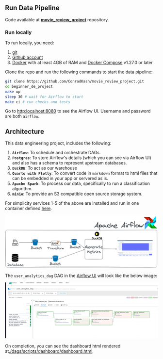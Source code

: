 
## Run Data Pipeline

Code available at **[movie_review_project](https://github.com/ConradKash/movie_review_project)** repository.

### Run locally

To run locally, you need:

1. [git](https://git-scm.com/book/en/v2/Getting-Started-Installing-Git)
2. [Github account](https://github.com/)
3. [Docker](https://docs.docker.com/engine/install/) with at least 4GB of RAM and [Docker Compose](https://docs.docker.com/compose/install/) v1.27.0 or later

Clone the repo and run the following commands to start the data pipeline:

```bash
git clone https://github.com/ConradKash/movie_review_project.git
cd beginner_de_project 
make up
sleep 30 # wait for Airflow to start
make ci # run checks and tests
```

Go to [http:localhost:8080](http:localhost:8080) to see the Airflow UI. Username and password are both `airflow`.

## Architecture

This data engineering project, includes the following:

1. **`Airflow`**: To schedule and orchestrate DAGs.
2. **`Postgres`**: To store Airflow's details (which you can see via Airflow UI) and also has a schema to represent upstream databases.
3. **`DuckDB`**: To act as our warehouse
4. **`Quarto with Plotly`**: To convert code in `markdown` format to html files that can be embedded in your app or servered as is.
5. **`Apache Spark`**: To process our data, specifically to run a classification algorithm.
6. **`minio`**: To provide an S3 compatible open source storage system.

For simplicity services 1-5 of the above are installed and run in one container defined [here](./containers/airflow/Dockerfile).

![Data pipeline design](assets/images/arch.png)

The `user_analytics_dag` DAG in the [Airflow UI](http://localhost:8080) will look like the below image:

![DAG](assets/images/dag.png)

On completion, you can see the dashboard html rendered at[./dags/scripts/dashboard/dashboard.html](./dags/scripts/dashboard/dashboard.html).



